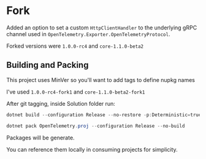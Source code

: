 # Fork

Added an option to set a custom `HttpClientHandler` to the underlying gRPC channel used in `OpenTelemetry.Exporter.OpenTelemetryProtocol`.

Forked versions were `1.0.0-rc4` and `core-1.1.0-beta2`

## Building and Packing

This project uses MinVer so you'll want to add tags to define nupkg names

I've used `1.0.0-rc4-fork1` and `core-1.1.0-beta2-fork1`

After git tagging, inside Solution folder run:

```powershell
dotnet build --configuration Release --no-restore -p:Deterministic=true

dotnet pack OpenTelemetry.proj --configuration Release --no-build
```

Packages will be generate.

You can reference them locally in consuming projects for simplicity.